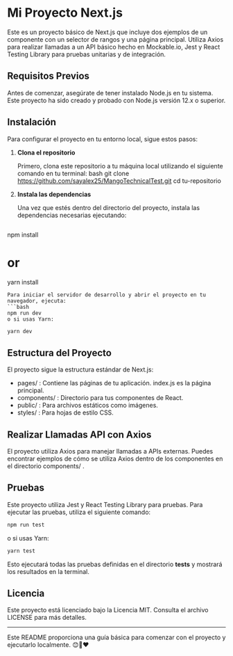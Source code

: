 # Mi Proyecto Next.js 
 
Este es un proyecto básico de Next.js que incluye dos ejemplos de un componente con un selector de rangos y una página principal. Utiliza Axios para realizar llamadas a un API básico hecho en Mockable.io, Jest y React Testing Library para pruebas unitarias y de integración.
 
## Requisitos Previos 
 
Antes de comenzar, asegúrate de tener instalado Node.js en tu sistema. Este proyecto ha sido creado y probado con Node.js versión 12.x o superior. 
 
## Instalación 
 
Para configurar el proyecto en tu entorno local, sigue estos pasos: 
 
1. **Clona el repositorio** 
 
   Primero, clona este repositorio a tu máquina local utilizando el siguiente comando en tu terminal:
bash
    git clone https://github.com/sayalex25/MangoTechnicalTest.git
   cd tu-repositorio
2. **Instala las dependencias** 
 
   Una vez que estés dentro del directorio del proyecto, instala las dependencias necesarias ejecutando:
   ```bash
npm install
# or
yarn install
``` 
Para iniciar el servidor de desarrollo y abrir el proyecto en tu navegador, ejecuta:
```bash
npm run dev
o si usas Yarn:
```
```bash
yarn dev
```
 
## Estructura del Proyecto 
 
El proyecto sigue la estructura estándar de Next.js: 
 
-  pages/ : Contiene las páginas de tu aplicación.  index.js  es la página principal. 
-  components/ : Directorio para tus componentes de React. 
-  public/ : Para archivos estáticos como imágenes. 
-  styles/ : Para hojas de estilo CSS. 
 
## Realizar Llamadas API con Axios 
 
El proyecto utiliza Axios para manejar llamadas a APIs externas. Puedes encontrar ejemplos de cómo se utiliza Axios dentro de los componentes en el directorio  components/ . 
 
## Pruebas 
 
Este proyecto utiliza Jest y React Testing Library para pruebas. Para ejecutar las pruebas, utiliza el siguiente comando:
```bash
npm run test
```
o si usas Yarn:
```bash
yarn test
```
Esto ejecutará todas las pruebas definidas en el directorio  __tests__  y mostrará los resultados en la terminal. 
  
## Licencia 
 
Este proyecto está licenciado bajo la Licencia MIT. Consulta el archivo  LICENSE  para más detalles. 
 
--- 
 
Este README proporciona una guía básica para comenzar con el proyecto y ejecutarlo localmente. 😊🎉❤️

